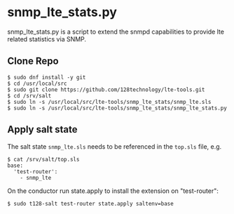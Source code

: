 # snmp\_lte\_stats.py

snmp\_lte\_stats.py is a script to extend the snmpd capabilities to provide lte related statistics via SNMP.

## Clone Repo

```
$ sudo dnf install -y git
$ cd /usr/local/src
$ sudo git clone https://github.com/128technology/lte-tools.git
$ cd /srv/salt
$ sudo ln -s /usr/local/src/lte-tools/snmp_lte_stats/snmp_lte.sls
$ sudo ln -s /usr/local/src/lte-tools/snmp_lte_stats/snmp_lte_stats.py
```

## Apply salt state

The salt state `snmp_lte.sls` needs to be referenced in the `top.sls` file, e.g.

```
$ cat /srv/salt/top.sls
base:
  'test-router':
    - snmp_lte
```

On the conductor run state.apply to install the extension on "test-router":

```
$ sudo t128-salt test-router state.apply saltenv=base
```

